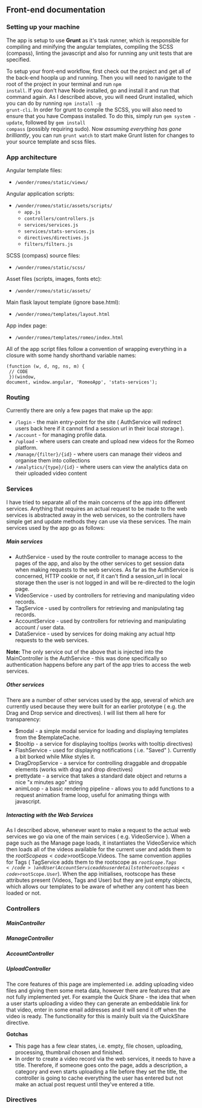 ## Front-end documentation

### Setting up your machine

The app is setup to use <b>Grunt</b> as it's task runner, which is responsible for compiling and minifying the angular templates, compiling the SCSS (compass), linting the javascript and also for running any unit tests that are specified.

To setup your front-end workflow, first check out the project and get all of the back-end hoopla up and running.  Then you will need to navigate to the root of the project in your terminal and run <code>npm install</code>. If you don't have Node installed, go and install it and run that command again.  As I described above, you will need Grunt installed, which you can do by running <code>npm install -g grunt-cli</code>.  In order for grunt to compile the SCSS, you will also need to ensure that you have Compass installed.  To do this, simply run <code>gem system -update</code>, followed by <code>gem install compass</code> (possibly requiring sudo). Now <em>assuming everything has gone brilliantly</em>, you can run <code>grunt watch</code> to start make Grunt listen for changes to your source template and scss files.

### App architecture

Angular template files:

- <code>/wonder/romeo/static/views/</code>

Angular application scripts:

- <code>/wonder/romeo/static/assets/scripts/</code>
	- <code>app.js</code>
	- <code>controllers/controllers.js</code>
	- <code>services/services.js</code>
	- <code>services/stats-services.js</code>
	- <code>directives/directives.js</code>
	- <code>filters/filters.js</code>

SCSS (compass) source files:

- <code>/wonder/romeo/static/scss/</code>

Asset files (scripts, images, fonts etc):

- <code>/wonder/romeo/static/assets/</code>

Main flask layout template (ignore base.html):

- <code>/wonder/romeo/templates/layout.html</code>

App index page:

- <code>/wonder/romeo/templates/romeo/index.html</code>

All of the app script files follow a convention of wrapping everything in a closure with some handy shorthand variable names:

<code>(function (w, d, ng, ns, m) {<br/>
	// CODE <br/>
})(window, document, window.angular, 'RomeoApp', 'stats-services');
</code>

### Routing

Currently there are only a few pages that make up the app:

- <code>/login</code> - the main entry-point for the site ( AuthService will redirect users back here if it cannot find a session url in their local storage ).
- <code>/account</code> - for managing profile data.
- <code>/upload</code> - where users can create and upload new videos for the Romeo platform.
- <code>/manage/{filter}/{id}</code> - where users can manage their videos and organise them into collections
- <code>/analytics/{type}/{id}</code> - where users can view the analytics data on their uploaded video content

### Services

I have tried to separate all of the main concerns of the app into different services.  Anything that requires an actual request to be made to the web services is abstracted away in the web services, so the controllers have simple get and update methods they can use via these services. The main services used by the app go as follows:

##### Main services

- AuthService - used by the route controller to manage access to the pages of the app, and also by the other services to get session data when making requests to the web services. As far as the AuthService is concerned, HTTP cookie or not, if it can't find a session_url in local storage then the user is not logged in and will be re-directed to the login page.
- VideoService - used by controllers for retrieving and manipulating video records.
- TagService - used by controllers for retrieving and manipulating tag records.
- AccountService - used by controllers for retrieving and manipulating account / user data.
- DataService - used by services for doing making any actual http requests to the web services.

<strong>Note: </strong>The only service out of the above that is injected into the MainController is the AuthService - this was done specifically so authentication happens before any part of the app tries to access the web services.

##### Other services

There are a number of other services used by the app, several of which are currently used because they were built for an earlier prototype ( e.g. the Drag and Drop service and directives). I will list them all here for transparency:

- $modal - a simple modal service for loading and displaying templates from the $templateCache.
- $tooltip - a service for displaying tooltips (works with tooltip directives)
- FlashService - used for displaying notifications ( i.e. "Saved" ). Currently a bit borked while Mike styles it.
- DragDropService - a service for controlling draggable and droppable elements (works with drag and drop directives)
- prettydate - a service that takes a standard date object and returns a nice "x minutes ago" string
- animLoop - a basic rendering pipeline - allows you to add functions to a request animation frame loop, useful for animating things with javascript. 

##### Interacting with the Web Services

As I described above, whenever want to make a request to the actual web services we go via one of the main services ( e.g. VideoService ).  When a page such as the Manage page loads, it instantiates the VideoService which then loads all of the videos available for the current user and adds them to the $rootScope as <code>$rootScope.Videos</code>.  The same convention applies for Tags ( TagService adds them to the rootscope as <code>$rootScope.Tags</code>) and User ( AccountService adds user details to the rootscope as <code>$rootScope.User</code>).  When the app initialises, rootscope has these attributes present (Videos, Tags and User) but they are just empty objects, which allows our templates to be aware of whether any content has been loaded or not. 

### Controllers

##### MainController

##### ManageController

##### AccountController

##### UploadController

The core features of this page are implemented i.e. adding uploading video files and giving them some meta data, however there are features that are not fully implemented yet.  For example the Quick Share - the idea that when a user starts uploading a video they can generate an embeddable link for that video, enter in some email addresses and it will send it off when the video is ready.  The functionality for this is mainly built via the QuickShare directive.

<b>Gotchas</b>

- This page has a few clear states, i.e. empty, file chosen, uploading, processing, thumbnail chosen and finished.
- In order to create a video record via the web services, it needs to have a title.  Therefore, if someone goes onto the page, adds a description, a category and even starts uploading a file before they set the title, the controller is going to cache everything the user has entered but not make an actual post request until they've entered a title.


### Directives
